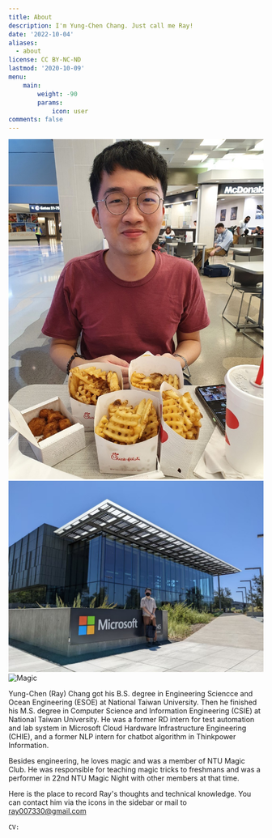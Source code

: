 ```yaml
---
title: About
description: I'm Yung-Chen Chang. Just call me Ray!
date: '2022-10-04'
aliases:
  - about
license: CC BY-NC-ND
lastmod: '2020-10-09'
menu:
    main: 
        weight: -90
        params:
            icon: user
comments: false
---
```


![Life](ray_with_food.jpg)![Engineering](ray_with_microsoft.jpg)![Magic](ray_magic.jpg)

Yung-Chen (Ray) Chang got his B.S. degree in Engineering Sciencce and Ocean Engineering (ESOE) at National Taiwan University. Then he finished his M.S. degree in Computer Science and Information Engineering (CSIE) at National Taiwan University. He was a former RD intern for test automation and lab system in Microsoft Cloud Hardware Infrastructure Engineering (CHIE), and a former NLP intern for chatbot algorithm in Thinkpower Information. 

Besides engineering, he loves magic and was a member of NTU Magic Club. He was responsible for teaching magic tricks to freshmans and was a performer in 22nd NTU Magic Night with other members at that time.

Here is the place to record Ray's thoughts and technical knowledge. You can contact him via the icons in the sidebar or mail to ray007330@gmail.com

`CV:`
